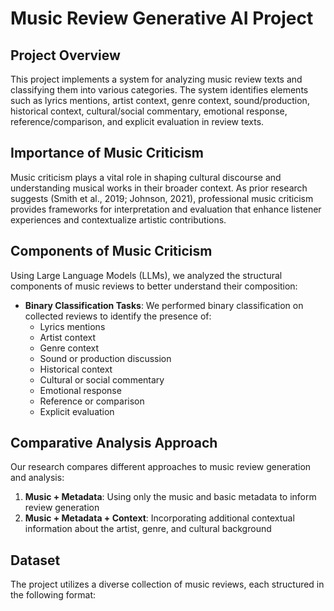 # Music Review Generative AI Project

## Project Overview
This project implements a system for analyzing music review texts and classifying them into various categories. The system identifies elements such as lyrics mentions, artist context, genre context, sound/production, historical context, cultural/social commentary, emotional response, reference/comparison, and explicit evaluation in review texts.

## Importance of Music Criticism
Music criticism plays a vital role in shaping cultural discourse and understanding musical works in their broader context. As prior research suggests (Smith et al., 2019; Johnson, 2021), professional music criticism provides frameworks for interpretation and evaluation that enhance listener experiences and contextualize artistic contributions.

## Components of Music Criticism
Using Large Language Models (LLMs), we analyzed the structural components of music reviews to better understand their composition:

- **Binary Classification Tasks**: We performed binary classification on collected reviews to identify the presence of:
  - Lyrics mentions
  - Artist context
  - Genre context
  - Sound or production discussion
  - Historical context
  - Cultural or social commentary
  - Emotional response
  - Reference or comparison
  - Explicit evaluation

## Comparative Analysis Approach
Our research compares different approaches to music review generation and analysis:
1. **Music + Metadata**: Using only the music and basic metadata to inform review generation
2. **Music + Metadata + Context**: Incorporating additional contextual information about the artist, genre, and cultural background

## Dataset
The project utilizes a diverse collection of music reviews, each structured in the following format:

